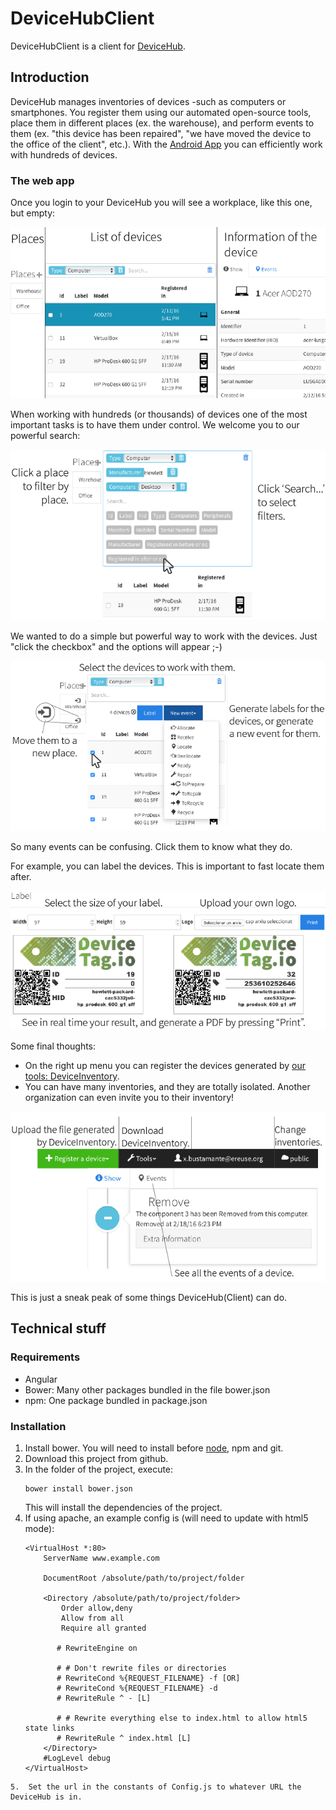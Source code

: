 # DeviceHubClient
DeviceHubClient is a client for [DeviceHub](https://github.com/eReuse/DeviceHub).

## Introduction
DeviceHub manages inventories of devices -such as computers or smartphones. 
You register them using our automated open-source tools, place them in different places (ex. the warehouse), 
and perform events to them (ex. "this device has been repaired", "we have moved the device to
the office of the client", etc.). With the [Android App](https://play.google.com/store/apps/details?id=org.ereuse.scanner)
you can efficiently work with hundreds of devices.

### The web app
Once you login to your DeviceHub you will see a workplace, like this one, but empty:

![Places, list of devices and information of a device](screenshots/global-presentation.png)

When working with hundreds (or thousands) of devices one of the most important tasks is to have them under control.
We welcome you to our powerful search:

![How to search](screenshots/search.png)

We wanted to do a simple but powerful way to work with the devices. Just "click the checkbox" and the options will appear ;-)

![How to work with devices](screenshots/work-with-devices.png)

So many events can be confusing. Click them to know what they do.

For example, you can label the devices. This is important to fast locate them after.

![How to label](screenshots/label.png)

Some final thoughts: 
* On the right up menu you can register the devices generated by [our tools: DeviceInventory](https://github.com/eReuse/device-inventory/releases/latest).
* You can have many inventories, and they are totally isolated. Another organization can even invite you to their inventory!

![The options of the menu, see events of a device](screenshots/events-and-menu.png)

This is just a sneak peak of some things DeviceHub(Client) can do.

## Technical stuff
### Requirements
* Angular
* Bower: Many other packages bundled in the file bower.json
* npm: One package bundled in package.json

### Installation
1.  Install bower. You will need to install before [node](https://github.com/nodejs/node-v0.x-archive/wiki/Installing-Node.js-via-package-manager), npm and git.
2.  Download this project from github.
3.  In the folder of the project, execute:
    ```
    bower install bower.json
    ```
    This will install the dependencies of the project.
4. If using apache, an example config is (will need to update with html5 mode):
    ```
    <VirtualHost *:80>
        ServerName www.example.com

        DocumentRoot /absolute/path/to/project/folder

        <Directory /absolute/path/to/project/folder>
            Order allow,deny
            Allow from all
            Require all granted

           # RewriteEngine on

           # # Don't rewrite files or directories
           # RewriteCond %{REQUEST_FILENAME} -f [OR]
           # RewriteCond %{REQUEST_FILENAME} -d
           # RewriteRule ^ - [L]

           # # Rewrite everything else to index.html to allow html5 state links
           # RewriteRule ^ index.html [L]
        </Directory>
        #LogLevel debug
    </VirtualHost>
  ```
5.  Set the url in the constants of Config.js to whatever URL the DeviceHub is in.
